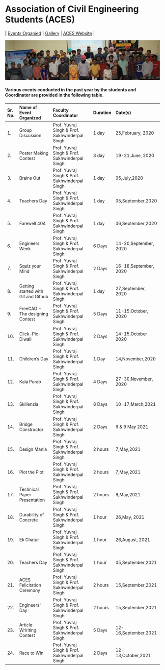 # Association of Civil Engineering Students (ACES)

| [Events Organied](ACES.md) | [Gallery](gallery.md) | [ACES Website](https://gndecaces.wordpress.com/) |


![aces](Images/aq.jpg)

#### Various events conducted in the past year by the students and Coordinator are provided in the following table.

| Sr. No. | Name of Event Organized             | Faculty Coordinator                            | Duration | Date(s)               |
|:--------|:------------------------------------|:-----------------------------------------------|:---------|:----------------------|
| 1.      | Group Discussion                    | Prof. Yuvraj Singh & Prof. Sukhwinderpal Singh | 1 day    | 25,February, 2020     |
| 2.      | Poster Making Contest               | Prof. Yuvraj Singh & Prof. Sukhwinderpal Singh | 3 day    | 19-21,June, 2020      |
| 3.      | Brains Out                          | Prof. Yuvraj Singh & Prof. Sukhwinderpal Singh | 1 day    | 05,July,2020          |
| 4.      | Teachers Day                        | Prof. Yuvraj Singh & Prof. Sukhwinderpal Singh | 1 day    | 05,September,2020     |
| 5.      | Farewell 404                        | Prof. Yuvraj Singh & Prof. Sukhwinderpal Singh | 1 day    | 06,September,2020     |
| 6.      | Engineers Week                      | Prof. Yuvraj Singh & Prof. Sukhwinderpal Singh | 6 Days   | 14-20,September, 2020 |
| 7.      | Squiz your Mind                     | Prof. Yuvraj Singh & Prof. Sukhwinderpal Singh | 2 Days   | 16-18,September, 2020 |
| 8.      | Getting started with Git and Github | Prof. Yuvraj Singh & Prof. Sukhwinderpal Singh | 1 day    | 27,September, 2020    |
| 9.      | FreeCAD - The designing Contest     | Prof. Yuvraj Singh & Prof. Sukhwinderpal Singh | 5 Days   | 11-15,October, 2020   |
| 10.     | Click-Pic-Diwali                    | Prof. Yuvraj Singh & Prof. Sukhwinderpal Singh | 2 Days   | 14-15,October 2020    |
| 11.     | Children’s Day                      | Prof. Yuvraj Singh & Prof. Sukhwinderpal Singh | 1 Day    | 14,November,2020      |
| 12.     | Kala Purab                          | Prof. Yuvraj Singh & Prof. Sukhwinderpal Singh | 4 Days   | 27-30,November, 2020  |
| 13.     | Skillenzia                          | Prof. Yuvraj Singh & Prof. Sukhwinderpal Singh | 8 Days   | 10-17,March,2021      |
| 14.     | Bridge Constructor                  | Prof. Yuvraj Singh & Prof. Sukhwinderpal Singh | 2 Days   | 6 & 9 May 2021        |
| 15.     | Design Mania                        | Prof. Yuvraj Singh & Prof. Sukhwinderpal Singh | 2 hours  | 7,May,2021            |
| 16.     | Plot the Plot                       | Prof. Yuvraj Singh & Prof. Sukhwinderpal Singh | 2 hours  | 7,May,2021            |
| 17.     | Technical Paper Presentation        | Prof. Yuvraj Singh & Prof. Sukhwinderpal Singh | 2 hours  | 8,May,2021            |
| 18.     | Durability of Concrete              | Prof. Yuvraj Singh & Prof. Sukhwinderpal Singh | 1 hour   | 26,May, 2021          |
| 19.     | Ek Chatur                           | Prof. Yuvraj Singh & Prof. Sukhwinderpal Singh | 1 hour   | 26,August, 2021       |
| 20.     | Teachers Day                        | Prof. Yuvraj Singh & Prof. Sukhwinderpal Singh | 1 hour   | 05,September,2021     |
| 21.     | ACES Felicitation Ceremony          | Prof. Yuvraj Singh & Prof. Sukhwinderpal Singh | 2 hours  | 15,September,2021     |
| 22.     | Engineers' Day                      | Prof. Yuvraj Singh & Prof. Sukhwinderpal Singh | 2 hours  | 15,September,2021     |
| 23.     | Article Wririting Contest           | Prof. Yuvraj Singh & Prof. Sukhwinderpal Singh | 5 Days   | 12-16,September,2021  |
| 24.     | Race to Win                         | Prof. Yuvraj Singh & Prof. Sukhwinderpal Singh | 2 Days   | 12-13,October,2021    |
